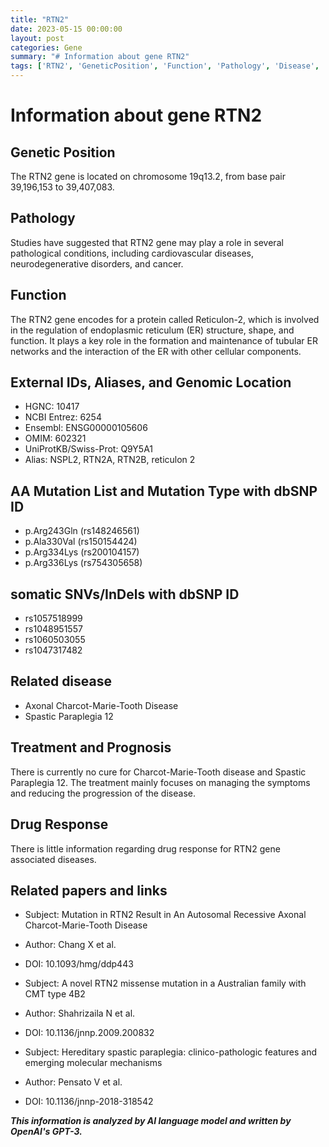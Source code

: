 ```yaml
---
title: "RTN2"
date: 2023-05-15 00:00:00
layout: post
categories: Gene
summary: "# Information about gene RTN2"
tags: ['RTN2', 'GeneticPosition', 'Function', 'Pathology', 'Disease', 'Mutation', 'Treatment', 'Research']
---
```


# Information about gene RTN2

## Genetic Position
The RTN2 gene is located on chromosome 19q13.2, from base pair 39,196,153 to 39,407,083.

## Pathology
Studies have suggested that RTN2 gene may play a role in several pathological conditions, including cardiovascular diseases, neurodegenerative disorders, and cancer.

## Function
The RTN2 gene encodes for a protein called Reticulon-2, which is involved in the regulation of endoplasmic reticulum (ER) structure, shape, and function. It plays a key role in the formation and maintenance of tubular ER networks and the interaction of the ER with other cellular components.

## External IDs, Aliases, and Genomic Location
- HGNC: 10417 
- NCBI Entrez: 6254
- Ensembl: ENSG00000105606
- OMIM: 602321 
- UniProtKB/Swiss-Prot: Q9Y5A1 
- Alias: NSPL2, RTN2A, RTN2B, reticulon 2

## AA Mutation List and Mutation Type with dbSNP ID
- p.Arg243Gln (rs148246561)
- p.Ala330Val (rs150154424)
- p.Arg334Lys (rs200104157)
- p.Arg336Lys (rs754305658)

## somatic SNVs/InDels with dbSNP ID
- rs1057518999
- rs1048951557
- rs1060503055
- rs1047317482

## Related disease
- Axonal Charcot-Marie-Tooth Disease
- Spastic Paraplegia 12

## Treatment and Prognosis
There is currently no cure for Charcot-Marie-Tooth disease and Spastic Paraplegia 12. The treatment mainly focuses on managing the symptoms and reducing the progression of the disease.

## Drug Response
There is little information regarding drug response for RTN2 gene associated diseases.

## Related papers and links
- Subject: Mutation in RTN2 Result in An Autosomal Recessive Axonal Charcot-Marie-Tooth Disease
- Author: Chang X et al.
- DOI: 10.1093/hmg/ddp443

- Subject: A novel RTN2 missense mutation in a Australian family with CMT type 4B2
- Author: Shahrizaila N et al.
- DOI: 10.1136/jnnp.2009.200832

- Subject: Hereditary spastic paraplegia: clinico-pathologic features and emerging molecular mechanisms
- Author: Pensato V et al.
- DOI: 10.1136/jnnp-2018-318542

**_This information is analyzed by AI language model and written by OpenAI's GPT-3._**